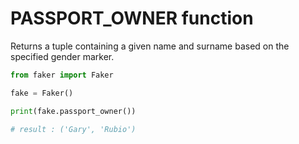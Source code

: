# **PASSPORT_OWNER** function

Returns a tuple containing a given name and surname based on the specified gender marker.

```py
from faker import Faker

fake = Faker()

print(fake.passport_owner())

# result : ('Gary', 'Rubio')
```
